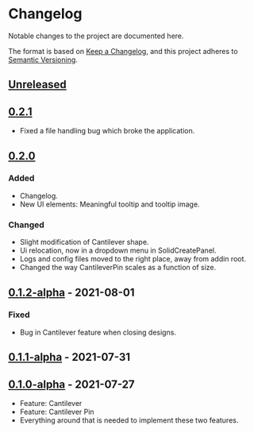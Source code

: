 # Changelog

Notable changes to the project are documented here.

The format is based on [Keep a Changelog](https://keepachangelog.com/en/1.0.0/),
and this project adheres to [Semantic Versioning](https://semver.org/spec/v2.0.0.html).

## [Unreleased]

## [0.2.1]
- Fixed a file handling bug which broke the application.

## [0.2.0]

### Added
- Changelog.
- New UI elements: Meaningful tooltip and tooltip image.

### Changed
- Slight modification of Cantilever shape.
- Ui relocation, now in a dropdown menu in SolidCreatePanel.
- Logs and config files moved to the right place, away from addin root.
- Changed the way CantileverPin scales as a function of size.

## [0.1.2-alpha] - 2021-08-01

### Fixed
- Bug in Cantilever feature when closing designs.

## [0.1.1-alpha] - 2021-07-31

## [0.1.0-alpha] - 2021-07-27
- Feature: Cantilever
- Feature: Cantilever Pin
- Everything around that is needed to implement these two features.


[Unreleased]: https://github.com/AlfMikael/snap-generator/compare/0.2.0...master
[0.2.1]: https://github.com/AlfMikael/snap-generator/compare/0.2.0...0.2.1
[0.2.0]: https://github.com/AlfMikael/snap-generator/compare/v0.1.2-alpha...0.2.0
[0.1.2-alpha]: https://github.com/AlfMikael/snap-generator/compare/v0.1.1-alpha...v0.1.2-alpha
[0.1.1-alpha]: https://github.com/AlfMikael/snap-generator/compare/v0.1.1-alpha...v0.1.2-alpha
[0.1.0-alpha]: https://github.com/AlfMikael/snap-generator/releases/tag/v0.1.0-alpha





